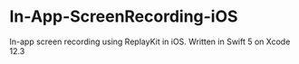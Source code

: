 # In-App-ScreenRecording-iOS
In-app screen recording using ReplayKit in iOS. Written in Swift 5 on Xcode 12.3
